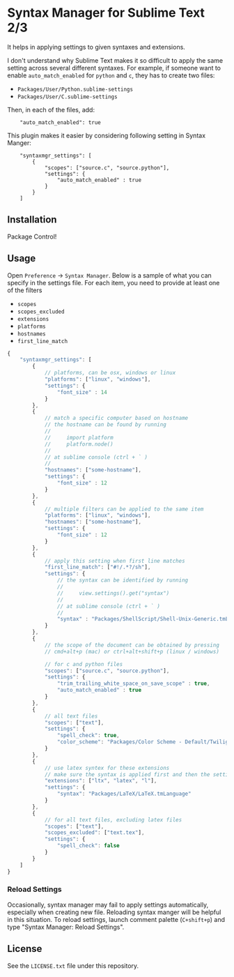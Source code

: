 # Syntax Manager for Sublime Text 2/3

It helps in applying settings to given syntaxes and extensions.

I don't understand why Sublime Text makes it so difficult to apply the same setting across several different syntaxes.
For example, if someone want to enable `auto_match_enabled` for `python` and `c`, they has to create two files:
- `Packages/User/Python.sublime-settings`
- `Packages/User/C.sublime-settings`

Then, in each of the files, add:

        "auto_match_enabled": true


This plugin makes it easier by considering following setting in Syntax Manger:


        "syntaxmgr_settings": [
            {
                "scopes": ["source.c", "source.python"],
                "settings": {
                    "auto_match_enabled" : true
                }
            }
        ]

## Installation

Package Control!

## Usage

Open `Preference` -> `Syntax Manager`. Below is a sample of what you can specify in the settings file.
For each item, you need to provide at least one of the filters

- `scopes` 
- `scopes_excluded` 
- `extensions`
- `platforms`
- `hostnames`
- `first_line_match`

```js
{
    "syntaxmgr_settings": [
        {
            // platforms, can be osx, windows or linux
            "platforms": ["linux", "windows"],
            "settings": {
                "font_size" : 14
            }
        },
        {
            // match a specific computer based on hostname
            // the hostname can be found by running
            //
            //     import platform
            //     platform.node()
            //
            // at sublime console (ctrl + ` )
            //
            "hostnames": ["some-hostname"],
            "settings": {
                "font_size" : 12
            }
        },
        {
            // multiple filters can be applied to the same item
            "platforms": ["linux", "windows"],
            "hostnames": ["some-hostname"],
            "settings": {
                "font_size" : 12
            }
        },
        {
            // apply this setting when first line matches
            "first_line_match": ["#!/.*?/sh"],
            "settings": {
                // the syntax can be identified by running
                //
                //     view.settings().get("syntax")
                //
                // at sublime console (ctrl + ` )
                //
                "syntax" : "Packages/ShellScript/Shell-Unix-Generic.tmLanguage"
            }
        },
        {
            // the scope of the document can be obtained by pressing
            // cmd+alt+p (mac) or ctrl+alt+shift+p (linux / windows)

            // for c and python files
            "scopes": ["source.c", "source.python"],
            "settings": {
                "trim_trailing_white_space_on_save_scope" : true,
                "auto_match_enabled" : true
            }
        },
        {
            // all text files
            "scopes": ["text"],
            "settings": {
                "spell_check": true,
                "color_scheme": "Packages/Color Scheme - Default/Twilight.tmTheme"
            }
        },
        {
            // use latex syntex for these extensions
            // make sure the syntax is applied first and then the settings
            "extensions": ["ltx", "latex", "l"],
            "settings": {
                "syntax": "Packages/LaTeX/LaTeX.tmLanguage"
            }
        },
        {
            // for all text files, excluding latex files
            "scopes": ["text"],
            "scopes_excluded": ["text.tex"],
            "settings": {
                "spell_check": false
            }
        }
    ]
}
```

### Reload Settings

Occasionally, syntax manager may fail to apply settings automatically,
especially when creating new file. Reloading syntax manger will be helpful in
this situation. To reload settings, launch comment palette (`C+shift+p`) and type "Syntax Manager: Reload Settings".


## License
See the `LICENSE.txt` file under this repository.

